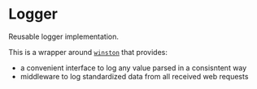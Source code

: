 # Logger

Reusable logger implementation. 

This is a wrapper around [`winston`](https://www.npmjs.com/package/winston) that provides:
   - a convenient interface to log any value parsed in a consisntent way
   - middleware to log standardized data from all received web requests